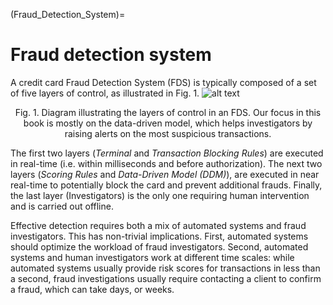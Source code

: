 (Fraud_Detection_System)=
# Fraud detection system

A credit card Fraud Detection System (FDS) is typically composed of a set of five layers of control, as illustrated in Fig. 1. 
![alt text](./images/FDS.jpg)
<p style="text-align: center;">
Fig. 1. Diagram illustrating the layers of control in an FDS. Our focus in this book is mostly on the data-driven model, which helps investigators by raising alerts on the most suspicious transactions.
</p>

The first two layers (*Terminal* and *Transaction Blocking Rules*) are executed in real-time (i.e. within milliseconds and before authorization). The next two layers (*Scoring Rules* and *Data-Driven Model (DDM)*), are executed in near real-time to potentially block the card and prevent additional frauds. Finally, the last layer (Investigators) is the only one requiring human intervention and is carried out offline.

Effective detection requires both a mix of automated systems and fraud investigators. This has non-trivial implications. First, automated systems should optimize the workload of fraud investigators. Second, automated systems and human investigators work at different time scales: while automated systems usually provide risk scores for transactions in less than a second, fraud investigations usually require contacting a client to confirm a fraud, which can take days, or weeks.